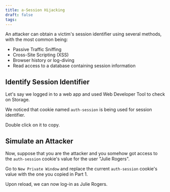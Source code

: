 ```yaml
---
title: a-Session Hijacking
draft: false
tags:
---
```

An attacker can obtain a victim's session identifier using several methods, with the most common being:

- Passive Traffic Sniffing
- Cross-Site Scripting (XSS)
- Browser history or log-diving
- Read access to a database containing session information

## Identify Session Identifier

Let's say we logged in to a web app and used Web Developer Tool to check on Storage.

We noticed that cookie named `auth-session` is being used for session identifier.

Double click on it to copy.

## Simulate an Attacker

Now, suppose that you are the attacker and you somehow got access to the `auth-session` cookie's value for the user "Julie Rogers".

Go to `New Private Window` and replace the current `auth-session` cookie's value with the one you copied in Part 1. 

Upon reload, we can now log-in as Julie Rogers.

